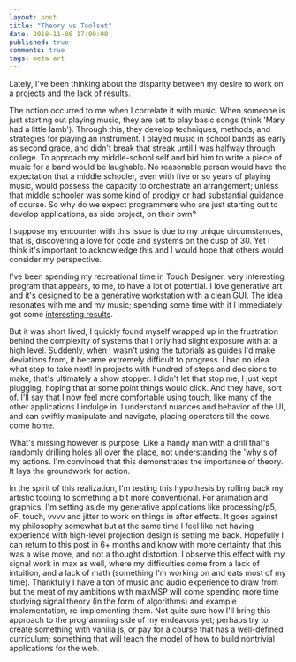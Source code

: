 ```yaml
---
layout: post
title: "Theory vs Toolset"
date: 2018-11-06 17:00:00
published: true
comments: true
tags: meta art
---
```


Lately, I've been thinking about the disparity between my desire to work on a projects and the lack of results.

The notion occurred to me when I correlate it with music. When someone is just starting out playing music, they are set to play basic songs (think 'Mary had a little lamb').
Through this, they develop techniques, methods, and strategies for playing an instrument.
I played music in school bands as early as second grade, and didn't break that streak until I was halfway through college.
To approach my middle-school self and bid him to write a piece of music for a band would be laughable.
No reasonable person would have the expectation that a middle schooler, even with five or so years of playing music, would possess the capacity to orchestrate an arrangement; unless that middle schooler was some kind of prodigy or had substantial guidance of course.
So why do we expect programmers who are just starting out to develop applications, as side project, on their own?

I suppose my encounter with this issue is due to my unique circumstances, that is, discovering a love for code and systems on the cusp of 30.
Yet I think it's important to acknowledge this and I would hope that others would consider my perspective.

I've been spending my recreational time in Touch Designer, very interesting program that appears, to me, to have a lot of potential. I love generative art and it's designed to be a generative workstation with a clean GUI. The idea resonates with me and my music; spending some time with it I immediately got some [interesting results][1].

But it was short lived, I quickly found myself wrapped up in the frustration behind the complexity of systems that I only had slight exposure with at a high level.
Suddenly, when I wasn't using the tutorials as guides I'd make deviations from, it became extremely difficult to progress.
I had no idea what step to take next!
In projects with hundred of steps and decisions to make, that's ultimately a show stopper.
I didn't let that stop me, I just kept plugging, hoping that at some point things would click.
And they have, sort of. I'll say that I now feel more comfortable using touch, like many of the other applications I indulge in.
I understand nuances and behavior of the UI, and can swiftly manipulate and navigate, placing operators till the cows come home.

What's missing however is purpose; Like a handy man with a drill that's randomly drilling holes all over the place, not understanding the 'why's of my actions.
I'm convinced that this demonstrates the importance of theory. It lays the groundwork for action.

In the spirit of this realization, I'm testing this hypothesis by rolling back my artistic tooling to something a bit more conventional.
For animation and graphics, I'm setting aside my generative applications like processing/p5, oF, touch, vvvv and jitter to work on things in after effects.
It goes against my philosophy somewhat but at the same time I feel like not having experience with high-level projection design is setting me back.
Hopefully I can return to this post in 6+ months and know with more certainty that this was a wise move, and not a thought distortion.
I observe this effect with my signal work in max as well, where my difficulties come from a lack of intuition, and a lack of math (something I'm working on and eats most of my time).
Thankfully I have a ton of music and audio experience to draw from but the meat of my ambitions with maxMSP will come spending more time studying signal theory (in the form of algorithms) and example implementation, re-implementing them.
Not quite sure how I'll bring this approach to the programming side of my endeavors yet; perhaps try to create something with vanilla js, or pay for a course that has a well-defined curriculum; something that will teach the model of how to build nontrivial applications for the web.

[1]: https://ello.co/ioav/post/idewvqt-bokefltdk8vcda